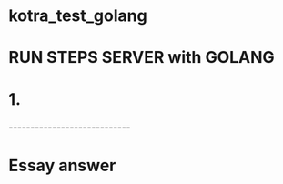 # kotra_test_golang

# RUN STEPS SERVER with GOLANG #

# 1. 





### ---------------------------- ###

# Essay answer #
